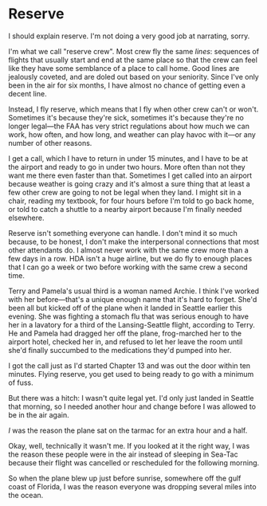 # Reserve

I should explain reserve. 
I'm not doing a very good job at narrating, sorry.

I'm what we call "reserve crew". 
Most crew fly the same _lines_: sequences of flights that usually start and end at the same place so that the crew can feel like they have some semblance of a place to call home. 
Good lines are jealously coveted, and are doled out based on your seniority. 
Since I've only been in the air for six months, I have almost no chance of getting even a decent line.

Instead, I fly reserve, which means that I fly when other crew can't or won't. 
Sometimes it's because they're sick, sometimes it's because they're no longer legal—the FAA has very strict regulations about how much we can work, how often, and how long, and weather can play havoc with it—or any number of other reasons.

I get a call, which I have to return in under 15 minutes, and I have to be at the airport and ready to go in under two hours. 
More often than not they want me there even faster than that. 
Sometimes I get called into an airport because weather is going crazy and it's almost a sure thing that at least a few other crew are going to not be legal when they land. 
I might sit in a chair, reading my textbook, for four hours before I'm told to go back home, or told to catch a shuttle to a nearby airport because I'm finally needed elsewhere.

Reserve isn't something everyone can handle. 
I don't mind it so much because, to be honest, I don't make the interpersonal connections that most other attendants do. 
I almost never work with the same crew more than a few days in a row. 
HDA isn't a huge airline, but we do fly to enough places that I can go a week or two before working with the same crew a second time.

Terry and Pamela's usual third is a woman named Archie. 
I think I've worked with her before—that's a unique enough name that it's hard to forget. 
She'd been all but kicked off of the plane when it landed in Seattle earlier this evening. 
She was fighting a stomach flu that was serious enough to have her in a lavatory for a third of the Lansing-Seattle flight, according to Terry. 
He and Pamela had dragged her off the plane, frog-marched her to the airport hotel, checked her in, and refused to let her leave the room until she'd finally succumbed to the medications they'd pumped into her.

I got the call just as I'd started Chapter 13 and was out the door within ten minutes. 
Flying reserve, you get used to being ready to go with a minimum of fuss.

But there was a hitch: I wasn't quite legal yet. 
I'd only just landed in Seattle that morning, so I needed another hour and change before I was allowed to be in the air again.

_I_ was the reason the plane sat on the tarmac for an extra hour and a half.

Okay, well, technically it wasn't me. 
If you looked at it the right way, I was the reason these people were in the air instead of sleeping in Sea-Tac because their flight was cancelled or rescheduled for the following morning.

So when the plane blew up just before sunrise, somewhere off the gulf coast of Florida, I was the reason everyone was dropping several miles into the ocean.